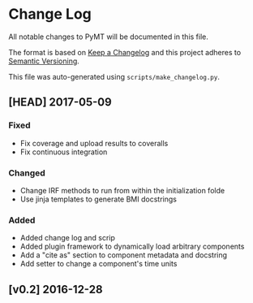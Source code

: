 # Change Log
All notable changes to PyMT will be documented in this file.

The format is based on [Keep a Changelog](http://keepachangelog.com/)
and this project adheres to [Semantic Versioning](http://semver.org/).

This file was auto-generated using `scripts/make_changelog.py`.


## [HEAD] 2017-05-09

### Fixed
* Fix coverage and upload results to coveralls
* Fix continuous integration

### Changed
* Change IRF methods to run from within the initialization folde
* Use jinja templates to generate BMI docstrings

### Added
* Added change log and scrip
* Added plugin framework to dynamically load arbitrary components
* Add a "cite as" section to component metadata and docstring
* Add setter to change a component's time units

## [v0.2] 2016-12-28

